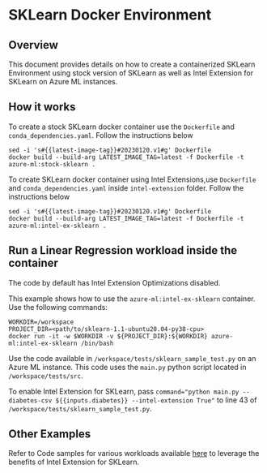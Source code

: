 # SKLearn Docker Environment 

## Overview
This document provides details on how to create a containerized SKLearn Environment using stock version of SKLearn as well as Intel Extension for SKLearn on Azure ML instances. 

## How it works
To create a stock SKLearn docker container use the `Dockerfile` and `conda_dependencies.yaml`. Follow the instructions below
```
sed -i 's#{{latest-image-tag}}#20230120.v1#g' Dockerfile 
docker build --build-arg LATEST_IMAGE_TAG=latest -f Dockerfile -t azure-ml:stock-sklearn .
```

To create SKLearn docker container using Intel Extensions,use `Dockerfile` and `conda_dependencies.yaml` inside `intel-extension` folder. Follow the instructions below
```
sed -i 's#{{latest-image-tag}}#20230120.v1#g' Dockerfile 
docker build --build-arg LATEST_IMAGE_TAG=latest -f Dockerfile -t azure-ml:intel-ex-sklearn .
```

## Run a Linear Regression workload inside the container
The code by default has Intel Extension Optimizations disabled.

This example shows how to use the `azure-ml:intel-ex-sklearn` container. Use the following commands:
```
WORKDIR=/workspace
PROJECT_DIR=<path/to/sklearn-1.1-ubuntu20.04-py38-cpu>
docker run -it -w $WORKDIR -v ${PROJECT_DIR}:${WORKDIR} azure-ml:intel-ex-sklearn /bin/bash 
```
Use the code available in `/workspace/tests/sklearn_sample_test.py` on an Azure ML instance. This code uses the `main.py` python script located in `/workspace/tests/src`. 

To enable Intel Extension for SKLearn, pass `command="python main.py --diabetes-csv ${{inputs.diabetes}} --intel-extension True"` to line 43 of `/workspace/tests/sklearn_sample_test.py`.

## Other Examples 
Refer to Code samples for various workloads available [here](https://github.com/intel/scikit-learn-intelex/tree/master/examples/notebooks#snake-intelr-extension-for-scikit-learn-notebooks) to leverage the benefits of Intel Extension for SKLearn.



